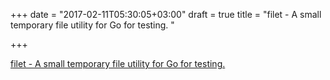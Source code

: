 +++
date = "2017-02-11T05:30:05+03:00"
draft = true
title = "filet - A small temporary file utility for Go for testing. "

+++

<p><a href="https://t.co/pPhcvWiEtO">filet - A small temporary file utility for Go for testing. </a></p>
